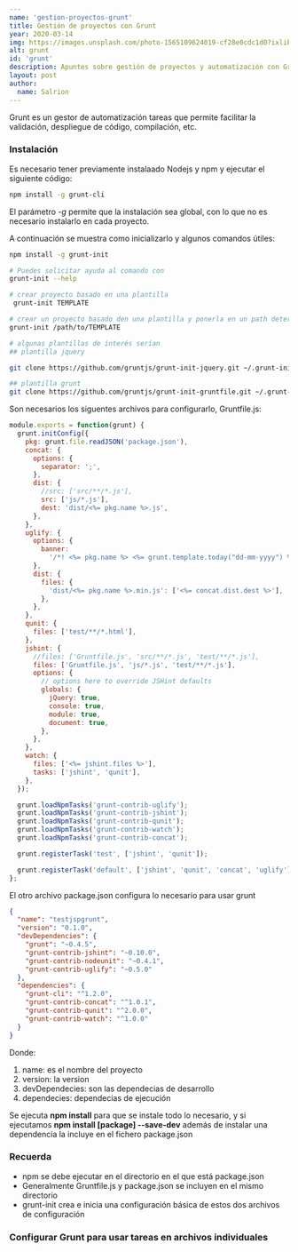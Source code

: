 ```yaml
---
name: 'gestion-proyectos-grunt'
title: Gestión de proyectos con Grunt
year: 2020-03-14
img: https://images.unsplash.com/photo-1565109624019-cf28e0cdc1d0?ixlib=rb-1.2.1&ixid=eyJhcHBfaWQiOjEyMDd9
alt: grunt
id: 'grunt'
description: Apuntes sobre gestión de proyectos y automatización con Grunt, inicialización, configuración y algunas de las tareas más conocidas de este gestor.
layout: post
author:
  name: Salrion
---
```


Grunt es un gestor de automatización tareas que permite facilitar la validación, despliegue de código, compilación, etc.

### Instalación

Es necesario tener previamente instalaado Nodejs y npm y ejecutar el siguiente código:

```bash
npm install -g grunt-cli
```

El parámetro _-g_ permite que la instalación sea global, con lo que no es necesario instalarlo en cada proyecto.

A continuación se muestra como inicializarlo y algunos comandos útiles:

```bash
npm install -g grunt-init

# Puedes solicitar ayuda al comando con
grunt-init --help

# crear proyecto basado en una plantilla
 grunt-init TEMPLATE

# crear un proyecto basado den una plantilla y ponerla en un path determinado
grunt-init /path/to/TEMPLATE

# algunas plantillas de interés serían
## plantilla jquery

git clone https://github.com/gruntjs/grunt-init-jquery.git ~/.grunt-init/jquery

## plantilla grunt
git clone https://github.com/gruntjs/grunt-init-gruntfile.git ~/.grunt-init/gruntfile

```

Son necesarios los siguentes archivos para configurarlo, Gruntfile.js:

```javascript
module.exports = function(grunt) {
  grunt.initConfig({
    pkg: grunt.file.readJSON('package.json'),
    concat: {
      options: {
        separator: ';',
      },
      dist: {
        //src: ['src/**/*.js'],
        src: ['js/*.js'],
        dest: 'dist/<%= pkg.name %>.js',
      },
    },
    uglify: {
      options: {
        banner:
          '/*! <%= pkg.name %> <%= grunt.template.today("dd-mm-yyyy") %> */\n',
      },
      dist: {
        files: {
          'dist/<%= pkg.name %>.min.js': ['<%= concat.dist.dest %>'],
        },
      },
    },
    qunit: {
      files: ['test/**/*.html'],
    },
    jshint: {
      //files: ['Gruntfile.js', 'src/**/*.js', 'test/**/*.js'],
      files: ['Gruntfile.js', 'js/*.js', 'test/**/*.js'],
      options: {
        // options here to override JSHint defaults
        globals: {
          jQuery: true,
          console: true,
          module: true,
          document: true,
        },
      },
    },
    watch: {
      files: ['<%= jshint.files %>'],
      tasks: ['jshint', 'qunit'],
    },
  });

  grunt.loadNpmTasks('grunt-contrib-uglify');
  grunt.loadNpmTasks('grunt-contrib-jshint');
  grunt.loadNpmTasks('grunt-contrib-qunit');
  grunt.loadNpmTasks('grunt-contrib-watch');
  grunt.loadNpmTasks('grunt-contrib-concat');

  grunt.registerTask('test', ['jshint', 'qunit']);

  grunt.registerTask('default', ['jshint', 'qunit', 'concat', 'uglify']);
};
```

El otro archivo package.json configura lo necesario para usar grunt

```json
{
  "name": "testjspgrunt",
  "version": "0.1.0",
  "devDependencies": {
    "grunt": "~0.4.5",
    "grunt-contrib-jshint": "~0.10.0",
    "grunt-contrib-nodeunit": "~0.4.1",
    "grunt-contrib-uglify": "~0.5.0"
  },
  "dependencies": {
    "grunt-cli": "^1.2.0",
    "grunt-contrib-concat": "^1.0.1",
    "grunt-contrib-qunit": "^2.0.0",
    "grunt-contrib-watch": "^1.0.0"
  }
}
```

Donde:

1. name: es el nombre del proyecto
2. version: la version
3. devDependecies: son las dependecias de desarrollo
4. dependecies: dependecias de ejecución

Se ejecuta **npm install** para que se instale todo lo necesario, y si ejecutamos **npm install [package] --save-dev** además de instalar una dependencia la incluye en el fichero package.json

### Recuerda

- npm se debe ejecutar en el directorio en el que está package.json
- Generalmente Gruntfile.js y package.json se incluyen en el mismo directorio
- grunt-init crea e inicia una configuración básica de estos dos archivos de configuración

### Configurar Grunt para usar tareas en archivos individuales
